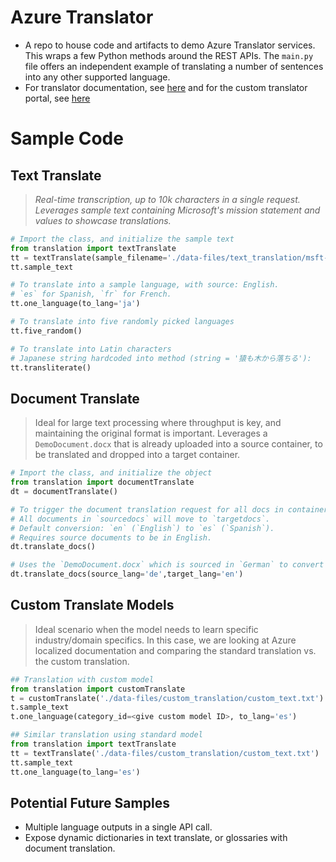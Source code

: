 # Azure Translator
- A repo to house code and artifacts to demo Azure Translator services. This wraps a few Python methods around
  the REST APIs. The `main.py` file offers an independent example of translating a number of sentences into any other supported language.
- For translator documentation, see [here](https://docs.microsoft.com/en-us/azure/cognitive-services/translator/translator-overview) and for the custom translator portal, see [here](https://portal.customtranslator.azure.ai/)

# Sample Code
## Text Translate
> *Real-time transcription, up to 10k characters in a single request. Leverages sample text containing
Microsoft's mission statement and values to showcase translations.*

```python
# Import the class, and initialize the sample text
from translation import textTranslate
tt = textTranslate(sample_filename='./data-files/text_translation/msft-values.txt')
tt.sample_text
```

```python
# To translate into a sample language, with source: English.
# `es` for Spanish, `fr` for French.
tt.one_language(to_lang='ja')
```

```python
# To translate into five randomly picked languages
tt.five_random()
```

```python
# To translate into Latin characters
# Japanese string hardcoded into method (string = '猿も木から落ちる'):
tt.transliterate()
```

## Document Translate
> Ideal for large text processing where throughput is key, and maintaining the original format is important.
Leverages a `DemoDocument.docx` that is already uploaded into a source container, to be translated and dropped into
a target container.

```python
# Import the class, and initialize the object
from translation import documentTranslate
dt = documentTranslate()
```

```python
# To trigger the document translation request for all docs in container
# All documents in `sourcedocs` will move to `targetdocs`.
# Default conversion: `en` (`English`) to `es` (`Spanish`).
# Requires source documents to be in English.
dt.translate_docs()
```

```python
# Uses the `DemoDocument.docx` which is sourced in `German` to convert to `English`.
dt.translate_docs(source_lang='de',target_lang='en')
```


## Custom Translate Models
> Ideal scenario when the model needs to learn specific industry/domain specifics. In this case, we are
looking at Azure localized documentation and comparing the standard translation vs. the custom translation.

```python
## Translation with custom model
from translation import customTranslate
t = customTranslate('./data-files/custom_translation/custom_text.txt')
t.sample_text
t.one_language(category_id=<give custom model ID>, to_lang='es')
```

```python
## Similar translation using standard model
from translation import textTranslate
tt = textTranslate('./data-files/custom_translation/custom_text.txt')
tt.sample_text
tt.one_language(to_lang='es')
```

## Potential Future Samples
- Multiple language outputs in a single API call.
- Expose dynamic dictionaries in text translate, or glossaries with document translation.
